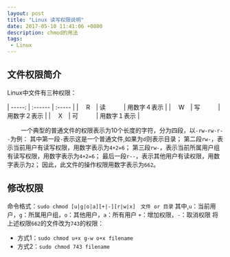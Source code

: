 ```yaml
---
layout: post
title: "Linux 读写权限说明"
date: 2017-05-10 11:41:06 +0800
description: chmod的用法
tags: 
 - Linux
---
```

## 文件权限简介
Linux中文件有三种权限：

| -----: | :------ | :----- |
| 　R　| 读　　　| 用数字４表示 |
| 　W　| 写　　　| 用数字２表示 |
| 　X　| 可　　　| 用数字１表示 |

　　
一个典型的普通文件的权限表示为10个长度的字符，分为四段，以`-rw-rw-r--`为例：
其中第一段`-`表示这是一个普通文件,如果为`d`则表示目录；
第二段`rw-`，表示当前用户有读写权限，用数字表示为`4+2=6`；
第三段`rw-`，表示当前所属用户组有读写权限，用数字表示为`4+2=6`；
最后一段`r--`，表示其他用户有读权限，用数字表示为`2`；
因此，此文件的操作权限用数字表示为`662`。
## 修改权限
命令格式：`sudo chmod [u|g|o|a][+|-][r|w|x]　文件 or 目录`
其中,`u`：当前用户，`g`：所属用户组，`o`：其他用户，`a`：所有用户
`+`：增加权限，`-`：取消权限
将上述权限`662`的文件改为`743`的权限：
- 方式1：`sudo chmod u+x g-w o+x filename`
- 方式2：`sudo chmod 743 filename`